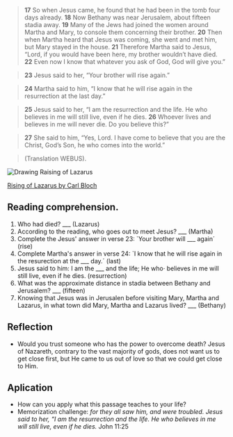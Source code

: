 > **17** So when Jesus came, he found that he had been in the tomb four 
  days already. 
  **18** Now Bethany was near Jerusalem, about fifteen stadia away. 
  **19** Many of the Jews had joined the women around Martha and Mary, 
  to console them concerning their brother. 
  **20** Then when Martha heard that Jesus was coming, she went and met him, 
  but Mary stayed in the house. 
  **21** Therefore Martha said to Jesus, “Lord, if you would have been here, 
  my brother wouldn’t have died. 
  **22** Even now I know that whatever you ask of God, God will give you.”

> **23** Jesus said to her, “Your brother will rise again.”

> **24** Martha said to him, “I know that he will rise again in the 
  resurrection at the last day.”

> **25** Jesus said to her, “I am the resurrection and the life. He who 
  believes in me will still live, even if he dies. 
  **26**  Whoever lives and believes in me will never die. Do you believe this?”

> **27** She said to him, “Yes, Lord. I have come to believe that you are 
  the Christ, God’s Son, he who comes into the world.”

> (Translation WEBUS).

![Drawing Raising of Lazarus](/img/RaisingOfLazarusBloch.jpg "Drawing Raising of
Lazarus")

[Rising of Lazarus by Carl Bloch](https://commons.wikimedia.org/wiki/File:RaisingofLazarusBloch.jpg)


## Reading comprehension. 

1. Who had died? ___ (Lazarus)
2. According to the reading, who goes out to meet Jesus? ___ (Martha)
3. Complete the Jesus' answer in verse 23: `Your brother will ___ again´ (rise)
4. Complete Martha's answer in verse 24: `I know that he will rise again in
   the resurection at the ___ day.´ (last)
5. Jesus said to him: I am the ___ and the life; He who· believes in me
   will still live, even if he dies. (resurrection)
6. What was the approximate distance in stadia between Bethany and 
   Jerusalem? ___ (fifteen)
7. Knowing that Jesus was in Jerusalen before visiting Mary, Martha and 
   Lazarus, in what town did Mary, Martha and Lazarus lived? ___ (Bethany)

## Reflection

* Would you trust someone who has the power to overcome death? Jesus of 
  Nazareth, contrary to the vast majority of gods, does not want us to 
  get close first, but He came to us out of love so that we could get 
  close to Him.

## Aplication

* How can you apply what this passage teaches to your life?
* Memorization challenge: _for they all saw him, and were troubled. Jesus 
  said to her, “I am the resurrection and the life. He who believes in me 
  will still live, even if he dies._ John 11:25
